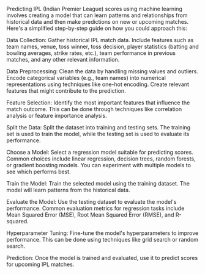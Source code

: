 Predicting IPL (Indian Premier League) scores using machine learning involves creating a model that can learn patterns and relationships from historical data and then make predictions on new or upcoming matches. Here's a simplified step-by-step guide on how you could approach this:

Data Collection:
Gather historical IPL match data. Include features such as team names, venue, toss winner, toss decision, player statistics (batting and bowling averages, strike rates, etc.), team performance in previous matches, and any other relevant information.

Data Preprocessing:
Clean the data by handling missing values and outliers.
Encode categorical variables (e.g., team names) into numerical representations using techniques like one-hot encoding.
Create relevant features that might contribute to the prediction.

Feature Selection:
Identify the most important features that influence the match outcome. This can be done through techniques like correlation analysis or feature importance analysis.

Split the Data:
Split the dataset into training and testing sets. The training set is used to train the model, while the testing set is used to evaluate its performance.

Choose a Model:
Select a regression model suitable for predicting scores. Common choices include linear regression, decision trees, random forests, or gradient boosting models. You can experiment with multiple models to see which performs best.

Train the Model:
Train the selected model using the training dataset. The model will learn patterns from the historical data.

Evaluate the Model:
Use the testing dataset to evaluate the model's performance. Common evaluation metrics for regression tasks include Mean Squared Error (MSE), Root Mean Squared Error (RMSE), and R-squared.

Hyperparameter Tuning:
Fine-tune the model's hyperparameters to improve performance. This can be done using techniques like grid search or random search.

Prediction:
Once the model is trained and evaluated, use it to predict scores for upcoming IPL matches.
